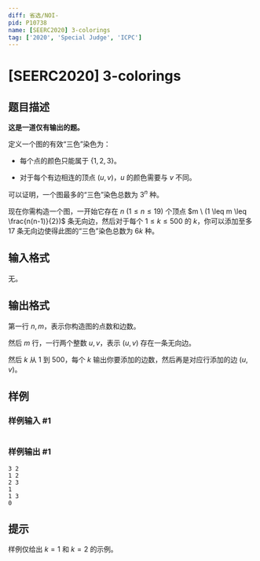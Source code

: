 ```yaml
---
diff: 省选/NOI-
pid: P10738
name: [SEERC2020] 3-colorings
tag: ['2020', 'Special Judge', 'ICPC']
---
```

# [SEERC2020] 3-colorings
## 题目描述

**这是一道仅有输出的题。**

定义一个图的有效“三色”染色为：

- 每个点的颜色只能属于 $\{1,2,3\}$。

- 对于每个有边相连的顶点 $(u,v)$，$u$ 的颜色需要与 $v$ 不同。

可以证明，一个图最多的“三色”染色总数为 $3^n$ 种。

现在你需构造一个图，一开始它存在 $n \ (1 \leq n \leq 19)$ 个顶点 $m \ (1 \leq m \leq \frac{n(n-1)}{2})$ 条无向边，然后对于每个 $1 \leq k \leq 500$ 的 $k$，你可以添加至多 $17$ 条无向边使得此图的“三色”染色总数为 $6k$ 种。
## 输入格式

无。
## 输出格式

第一行 $n,m$，表示你构造图的点数和边数。

然后 $m$ 行，一行两个整数 $u,v$，表示 $(u,v)$ 存在一条无向边。

然后 $k$ 从 $1$ 到 $500$，每个 $k$ 输出你要添加的边数，然后再是对应行添加的边 $(u,v)$。
## 样例

### 样例输入 #1
```

```
### 样例输出 #1
```
3 2
1 2
2 3
1
1 3
0
```
## 提示

样例仅给出 $k=1$ 和 $k=2$ 的示例。
